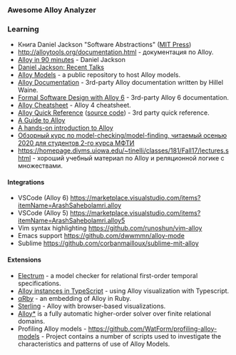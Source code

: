 ### Awesome Alloy Analyzer

### Learning

- Книга Daniel Jackson "Software Abstractions" ([MIT Press](https://mitpress.mit.edu/9780262528900/software-abstractions/))
- http://alloytools.org/documentation.html - документация по Alloy.
- [Alloy in 90 minutes](https://people.csail.mit.edu/dnj/talks/re05-tutorial/alloy-90.pdf) - Daniel Jackson
- [Daniel Jackson: Recent Talks](https://people.csail.mit.edu/dnj/talks/)
- [Alloy Models](https://github.com/AlloyTools/models) - a public repository to host Alloy models.
- [Alloy Documentation](https://alloy.readthedocs.io/) - 3rd-party Alloy documentation written by Hillel Waine.
- [Formal Software Design with Alloy 6](https://haslab.github.io/formal-software-design/index.html) - 3rd-party Alloy 6 documentation.
- [Alloy Cheatsheet](https://blackmesatech.com/2013/07/alloy/slides/cheatsheet.pdf) - Alloy 4 cheatsheet.
- [Alloy Quick Reference](https://www.monperrus.net/martin/alloy-quick-ref.pdf) ([source code](https://github.com/monperrus/alloy-quick-reference)) - 3rd party quick reference.
- [A Guide to Alloy](https://www.doc.ic.ac.uk/project/examples/2007/271j/suprema_on_alloy/Web/index.php)
- [A hands-on introduction to Alloy](https://blackmesatech.com/2013/07/alloy/)
- [Обзорный курс по model-checking/model-finding, читаемый осенью 2020 для студентов 2-го курса МФТИ](https://github.com/vasil-sd/engineering-sw-hw-model-checking-letures)
- https://homepage.divms.uiowa.edu/~tinelli/classes/181/Fall17/lectures.shtml -
  хороший учебный материал по Alloy и реляционной логике с множествами.

#### Integrations

- VSCode (Alloy 6) https://marketplace.visualstudio.com/items?itemName=ArashSahebolamri.alloy
- VSCode (Alloy 5) https://marketplace.visualstudio.com/items?itemName=ArashSahebolamri.alloy5
- Vim syntax highlighting https://github.com/runoshun/vim-alloy
- Emacs support https://github.com/dwwmmn/alloy-mode
- Sublime https://github.com/corbanmailloux/sublime-mit-alloy

#### Extensions

- [Electrum](https://github.com/haslab/Electrum2) - a model checker for relational first-order temporal specifications.
- [Alloy instances in TypeScript](https://github.com/alloy-js/alloy-ts) - using
  Alloy visualization with Typescript.
- [αRby](https://aleksandarmilicevic.github.io/arby) - an embedding of Alloy in Ruby.
- [Sterling](https://alloy-js.github.io/tour/) - Alloy with browser-based visualizations.
- [Alloy\*](https://github.com/aleksandarmilicevic/hola) is a fully automatic
  higher-order solver over finite relational domains.
- Profiling Alloy models - https://github.com/WatForm/profiling-alloy-models -
  Project contains a number of scripts used to investigate the characteristics
  and patterns of use of Alloy Models.
